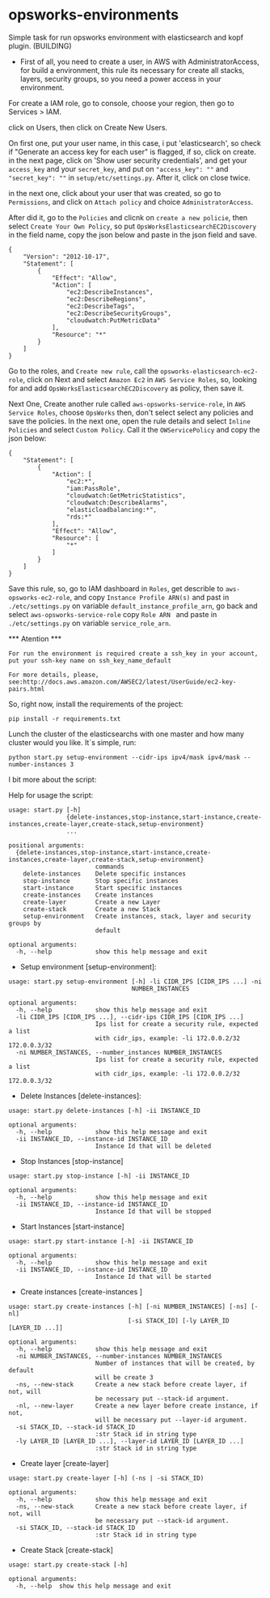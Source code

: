 # opsworks-environments
Simple task for run opsworks environment with elasticsearch and kopf plugin. (BUILDING)

* First of all, you need to create a user, in AWS with AdministratorAccess, for build a environment,
this rule its necessary for create all stacks, layers, security groups, so you need a power access in your environment.

For create a IAM role, go to console, choose your region, then go to Services > IAM.

click on Users, then click on Create New Users.

On first one, put your user name, in this case, i put 'elasticsearch', so check if "Generate an access key for each user" is flagged, if so, click on create.
in the next page, click on 'Show user security credentials', and get your `access_key` and your `secret_key`, and put on
`"access_key": ""` and `"secret_key": ""` in `setup/etc/settings.py`.
After it, click on close twice.


in the next one, click about your user that was created, so go to `Permissions`, and click on `Attach policy` and choice `AdministratorAccess`.

After did it, go to the `Policies` and clicnk on `create a new policie`, then select `Create Your Own Policy`, so put `OpsWorksElasticsearchEC2Discovery` in the field name, copy the json below and paste in the json field and save.
```
{
    "Version": "2012-10-17",
    "Statement": [
        {
            "Effect": "Allow",
            "Action": [
                "ec2:DescribeInstances",
                "ec2:DescribeRegions",
                "ec2:DescribeTags",
                "ec2:DescribeSecurityGroups",
                "cloudwatch:PutMetricData"
            ],
            "Resource": "*"
        }
    ]
}
```
Go to the roles, and `Create new rule`, call the `opsworks-elasticsearch-ec2-role`, click on Next and select `Amazon Ec2` in `AWS Service Roles`, so, looking for and add `OpsWorksElasticsearchEC2Discovery` as policy, then save it.

Next One, Create another rule called `aws-opsworks-service-role`, in `AWS Service Roles`, choose `OpsWorks` then, don't select select any policies and save the policies. In the next one, open the rule details and select `Inline Policies` and select `Custom Policy`. Call it the `OWServicePolicy` and copy the json below:
```
{
    "Statement": [
        {
            "Action": [
                "ec2:*",
                "iam:PassRole",
                "cloudwatch:GetMetricStatistics",
                "cloudwatch:DescribeAlarms",
                "elasticloadbalancing:*",
                "rds:*"
            ],
            "Effect": "Allow",
            "Resource": [
                "*"
            ]
        }
    ]
}
```

Save this rule, so, go to IAM dashboard in `Roles`, get describle to `aws-opsworks-ec2-role`, and copy `Instance Profile ARN(s)` and past in `./etc/settings.py` on variable `default_instance_profile_arn`, go back and select `aws-opsworks-service-role` copy `Role ARN ` and paste in `./etc/settings.py` on variable `service_role_arn`.

*** Atention ***
```
For run the environment is required create a ssh_key in your account, put your ssh-key name on ssh_key_name_default

For more details, please, see:http://docs.aws.amazon.com/AWSEC2/latest/UserGuide/ec2-key-pairs.html
```

So, right now, install the requirements of the project:

```
pip install -r requirements.txt
```

Lunch the cluster of the elasticsearchs with one master and how many cluster would you like. It`s simple, run:
```
python start.py setup-environment --cidr-ips ipv4/mask ipv4/mask --number-instances 3
```


I bit more about the script:

Help for usage the script:
```
usage: start.py [-h]
                {delete-instances,stop-instance,start-instance,create-instances,create-layer,create-stack,setup-environment}
                ...

positional arguments:
  {delete-instances,stop-instance,start-instance,create-instances,create-layer,create-stack,setup-environment}
                        commands
    delete-instances    Delete specific instances
    stop-instance       Stop specific instances
    start-instance      Start specific instances
    create-instances    Create instances
    create-layer        Create a new Layer
    create-stack        Create a new Stack
    setup-environment   Create instances, stack, layer and security groups by
                        default

optional arguments:
  -h, --help            show this help message and exit
```

* Setup environment [setup-environment]:

```
usage: start.py setup-environment [-h] -li CIDR_IPS [CIDR_IPS ...] -ni
                                  NUMBER_INSTANCES

optional arguments:
  -h, --help            show this help message and exit
  -li CIDR_IPS [CIDR_IPS ...], --cidr-ips CIDR_IPS [CIDR_IPS ...]
                        Ips list for create a security rule, expected a list
                        with cidr_ips, example: -li 172.0.0.2/32 172.0.0.3/32
  -ni NUMBER_INSTANCES, --number_instances NUMBER_INSTANCES
                        Ips list for create a security rule, expected a list
                        with cidr_ips, example: -li 172.0.0.2/32 172.0.0.3/32
```

* Delete Instances [delete-instances]:
```
usage: start.py delete-instances [-h] -ii INSTANCE_ID

optional arguments:
  -h, --help            show this help message and exit
  -ii INSTANCE_ID, --instance-id INSTANCE_ID
                        Instance Id that will be deleted
```

* Stop Instances [stop-instance]
```
usage: start.py stop-instance [-h] -ii INSTANCE_ID

optional arguments:
  -h, --help            show this help message and exit
  -ii INSTANCE_ID, --instance-id INSTANCE_ID
                        Instance Id that will be stopped
```

* Start Instances [start-instance]
```
usage: start.py start-instance [-h] -ii INSTANCE_ID

optional arguments:
  -h, --help            show this help message and exit
  -ii INSTANCE_ID, --instance-id INSTANCE_ID
                        Instance Id that will be started
```

* Create instances [create-instances ]

```
usage: start.py create-instances [-h] [-ni NUMBER_INSTANCES] [-ns] [-nl]
                                 [-si STACK_ID] [-ly LAYER_ID [LAYER_ID ...]]

optional arguments:
  -h, --help            show this help message and exit
  -ni NUMBER_INSTANCES, --number-instances NUMBER_INSTANCES
                        Number of instances that will be created, by default
                        will be create 3
  -ns, --new-stack      Create a new stack before create layer, if not, will
                        be necessary put --stack-id argument.
  -nl, --new-layer      Create a new layer before create instance, if not,
                        will be necessary put --layer-id argument.
  -si STACK_ID, --stack-id STACK_ID
                        :str Stack id in string type
  -ly LAYER_ID [LAYER_ID ...], --layer-id LAYER_ID [LAYER_ID ...]
                        :str Stack id in string type
```

* Create layer [create-layer]
```
usage: start.py create-layer [-h] (-ns | -si STACK_ID)

optional arguments:
  -h, --help            show this help message and exit
  -ns, --new-stack      Create a new stack before create layer, if not, will
                        be necessary put --stack-id argument.
  -si STACK_ID, --stack-id STACK_ID
                        :str Stack id in string type
```

* Create Stack [create-stack]
```
usage: start.py create-stack [-h]

optional arguments:
  -h, --help  show this help message and exit
```

